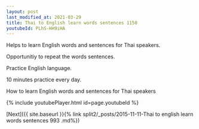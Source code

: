 ```yaml
---
layout: post
last_modified_at: 2021-03-29
title: Thai to English learn words sentences 1150 
youtubeId: PLhS-HH9iHA
---
```

 
 
Helps to learn English words and sentences for Thai speakers.

Opportunitiy to repeat the words sentences. 

Practice English language. 
 
10 minutes practice every day. 
 
How to learn English words and sentences for Thai speakers 
 
{% include youtubePlayer.html id=page.youtubeId %}
 
 
[Next]({{ site.baseurl }}{% link  split2/_posts/2015-11-11-Thai to english learn words sentences 993 .md%})
 
